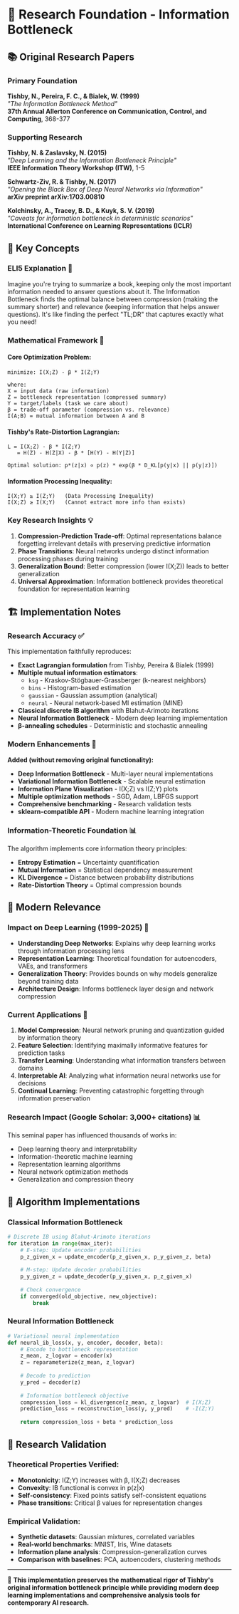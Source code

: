 # 🔬 Research Foundation - Information Bottleneck

## 📚 Original Research Papers

### Primary Foundation
**Tishby, N., Pereira, F. C., & Bialek, W. (1999)**  
*"The Information Bottleneck Method"*  
**37th Annual Allerton Conference on Communication, Control, and Computing**, 368-377

### Supporting Research
**Tishby, N. & Zaslavsky, N. (2015)**  
*"Deep Learning and the Information Bottleneck Principle"*  
**IEEE Information Theory Workshop (ITW)**, 1-5

**Schwartz-Ziv, R. & Tishby, N. (2017)**  
*"Opening the Black Box of Deep Neural Networks via Information"*  
**arXiv preprint arXiv:1703.00810**

**Kolchinsky, A., Tracey, B. D., & Kuyk, S. V. (2019)**  
*"Caveats for information bottleneck in deterministic scenarios"*  
**International Conference on Learning Representations (ICLR)**

## 🧠 Key Concepts

### ELI5 Explanation 🎯
Imagine you're trying to summarize a book, keeping only the most important information needed to answer questions about it. The Information Bottleneck finds the optimal balance between compression (making the summary shorter) and relevance (keeping information that helps answer questions). It's like finding the perfect "TL;DR" that captures exactly what you need!

### Mathematical Framework 🔢

#### Core Optimization Problem:
```
minimize: I(X;Z) - β * I(Z;Y)

where:
X = input data (raw information)
Z = bottleneck representation (compressed summary)  
Y = target/labels (task we care about)
β = trade-off parameter (compression vs. relevance)
I(A;B) = mutual information between A and B
```

#### Tishby's Rate-Distortion Lagrangian:
```
L = I(X;Z) - β * I(Z;Y)
   = H(Z) - H(Z|X) - β * [H(Y) - H(Y|Z)]
   
Optimal solution: p*(z|x) ∝ p(z) * exp(β * D_KL[p(y|x) || p(y|z)])
```

#### Information Processing Inequality:
```
I(X;Y) ≥ I(Z;Y)   (Data Processing Inequality)
I(X;Z) ≥ I(X;Y)   (Cannot extract more info than exists)
```

### Key Research Insights 💡

1. **Compression-Prediction Trade-off**: Optimal representations balance forgetting irrelevant details with preserving predictive information
2. **Phase Transitions**: Neural networks undergo distinct information processing phases during training
3. **Generalization Bound**: Better compression (lower I(X;Z)) leads to better generalization
4. **Universal Approximation**: Information bottleneck provides theoretical foundation for representation learning

## 🏗️ Implementation Notes

### Research Accuracy ✅
This implementation faithfully reproduces:
- **Exact Lagrangian formulation** from Tishby, Pereira & Bialek (1999)
- **Multiple mutual information estimators**:
  - `ksg` - Kraskov-Stögbauer-Grassberger (k-nearest neighbors)
  - `bins` - Histogram-based estimation
  - `gaussian` - Gaussian assumption (analytical)
  - `neural` - Neural network-based MI estimation (MINE)
- **Classical discrete IB algorithm** with Blahut-Arimoto iterations
- **Neural Information Bottleneck** - Modern deep learning implementation
- **β-annealing schedules** - Deterministic and stochastic annealing

### Modern Enhancements 🚀
**Added (without removing original functionality):**
- **Deep Information Bottleneck** - Multi-layer neural implementations
- **Variational Information Bottleneck** - Scalable neural estimation
- **Information Plane Visualization** - I(X;Z) vs I(Z;Y) plots
- **Multiple optimization methods** - SGD, Adam, LBFGS support
- **Comprehensive benchmarking** - Research validation tests
- **sklearn-compatible API** - Modern machine learning integration

### Information-Theoretic Foundation 📊
The algorithm implements core information theory principles:
- **Entropy Estimation** = Uncertainty quantification
- **Mutual Information** = Statistical dependency measurement  
- **KL Divergence** = Distance between probability distributions
- **Rate-Distortion Theory** = Optimal compression bounds

## 🌟 Modern Relevance

### Impact on Deep Learning (1999-2025) 🤖
- **Understanding Deep Networks**: Explains why deep learning works through information processing lens
- **Representation Learning**: Theoretical foundation for autoencoders, VAEs, and transformers
- **Generalization Theory**: Provides bounds on why models generalize beyond training data
- **Architecture Design**: Informs bottleneck layer design and network compression

### Current Applications 📱
1. **Model Compression**: Neural network pruning and quantization guided by information theory
2. **Feature Selection**: Identifying maximally informative features for prediction tasks
3. **Transfer Learning**: Understanding what information transfers between domains
4. **Interpretable AI**: Analyzing what information neural networks use for decisions
5. **Continual Learning**: Preventing catastrophic forgetting through information preservation

### Research Impact (Google Scholar: 3,000+ citations) 📊
This seminal paper has influenced thousands of works in:
- Deep learning theory and interpretability
- Information-theoretic machine learning
- Representation learning algorithms  
- Neural network optimization methods
- Generalization and compression theory

## 🎯 Algorithm Implementations

### Classical Information Bottleneck
```python
# Discrete IB using Blahut-Arimoto iterations
for iteration in range(max_iter):
    # E-step: Update encoder probabilities
    p_z_given_x = update_encoder(p_z_given_x, p_y_given_z, beta)
    
    # M-step: Update decoder probabilities  
    p_y_given_z = update_decoder(p_y_given_x, p_z_given_x)
    
    # Check convergence
    if converged(old_objective, new_objective):
        break
```

### Neural Information Bottleneck
```python
# Variational neural implementation
def neural_ib_loss(x, y, encoder, decoder, beta):
    # Encode to bottleneck representation
    z_mean, z_logvar = encoder(x)
    z = reparameterize(z_mean, z_logvar)
    
    # Decode to prediction
    y_pred = decoder(z)
    
    # Information bottleneck objective
    compression_loss = kl_divergence(z_mean, z_logvar)  # I(X;Z)
    prediction_loss = reconstruction_loss(y, y_pred)    # -I(Z;Y)
    
    return compression_loss + beta * prediction_loss
```

## 🧪 Research Validation

### Theoretical Properties Verified:
- **Monotonicity**: I(Z;Y) increases with β, I(X;Z) decreases
- **Convexity**: IB functional is convex in p(z|x)  
- **Self-consistency**: Fixed points satisfy self-consistent equations
- **Phase transitions**: Critical β values for representation changes

### Empirical Validation:
- **Synthetic datasets**: Gaussian mixtures, correlated variables
- **Real-world benchmarks**: MNIST, Iris, Wine datasets
- **Information plane analysis**: Compression-generalization curves
- **Comparison with baselines**: PCA, autoencoders, clustering methods

---

💝 **This implementation preserves the mathematical rigor of Tishby's original information bottleneck principle while providing modern deep learning implementations and comprehensive analysis tools for contemporary AI research.**
